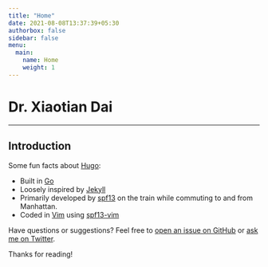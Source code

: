 ```yaml
---
title: "Home"
date: 2021-08-08T13:37:39+05:30
authorbox: false
sidebar: false
menu:
  main:
    name: Home
    weight: 1
---
```


# Dr. Xiaotian Dai


***

## Introduction

Some fun facts about [Hugo](http://gohugo.io/):

* Built in [Go](http://golang.org/)
* Loosely inspired by [Jekyll](http://jekyllrb.com/)
* Primarily developed by [spf13](http://spf13.com/) on the train while commuting to and from Manhattan.
* Coded in [Vim](http://vim.org) using [spf13-vim](http://vim.spf13.com/)

Have questions or suggestions? Feel free to [open an issue on GitHub](https://github.com/spf13/hugo/issues/new) or [ask me on Twitter](https://twitter.com/spf13).

Thanks for reading!

